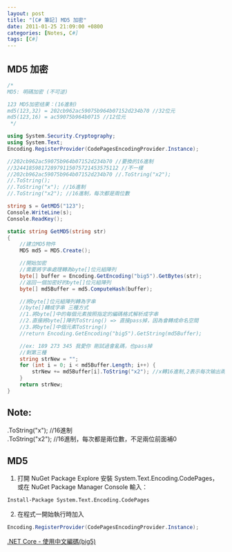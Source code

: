 ```yaml
---
layout: post
title: "[C# 筆記] MD5 加密"
date: 2011-01-25 21:09:00 +0800
categories: [Notes, C#]
tags: [C#]
---
```


## MD5 加密



```c#
/*
MD5: 明碼加密 (不可逆) 

123 MD5加密结果：(16進制)
md5(123,32) = 202cb962ac59075b964b07152d234b70 //32位元
md5(123,16) = ac59075b964b0715 //12位元
 */

using System.Security.Cryptography;
using System.Text;
Encoding.RegisterProvider(CodePagesEncodingProvider.Instance);

//202cb962ac59075b964b07152d234b70 //要換的16進制
//3244185981728979115075721453575112 //不一樣
//202cb962ac59075b964b07152d234b70 //.ToString("x2");
//.ToString(); 
//.ToString("x"); //16進制
//.ToString("x2"); //16進制，每次都是兩位數

string s = GetMD5("123");
Console.WriteLine(s);
Console.ReadKey();

static string GetMD5(string str)
{
    //建立MD5物件
    MD5 md5 = MD5.Create();

    //開始加密
    //需要將字串處理轉為byte[]位元組陣列
    byte[] buffer = Encoding.GetEncoding("big5").GetBytes(str);
    //返回一個加密好的byte[]位元組陣列
    byte[] md5Buffer = md5.ComputeHash(buffer);

    //將byte[]位元組陣列轉為字串
    //byte[]轉成字串 三種方式
    //1.將byte[]中的每個元素按照指定的編碼格式解析成字串
    //2.直接將byte[]陣列ToString() => 直接pass掉，因為會轉成命名空間
    //3.將byte[]中個元素ToString()
    //return Encoding.GetEncoding("big5").GetString(md5Buffer);

    //ex: 189 273 345 我愛你 剛試過會亂碼，也pass掉
    //剩第三種
    string strNew = "";
    for (int i = 0; i < md5Buffer.Length; i++) {
        strNew += md5Buffer[i].ToString("x2"); //x轉16進制,2表示每次输出兩位,不足兩位前面補0
    }
    return strNew;
}
```


## Note: 

.ToString("x"); //16進制   
.ToString("x2"); //16進制，每次都是兩位數，不足兩位前面補0    


## MD5

1. 打開 NuGet Package Explore 安裝 System.Text.Encoding.CodePages，    
或在 NuGet Package Manager Console 輸入： 
```cmd
Install-Package System.Text.Encoding.CodePages
```
2. 在程式一開始執行時加入
```c#
Encoding.RegisterProvider(CodePagesEncodingProvider.Instance); 
```

[.NET Core - 使用中文編碼(big5)](http://limitedcode.blogspot.com/2017/06/net-core-big5.html)